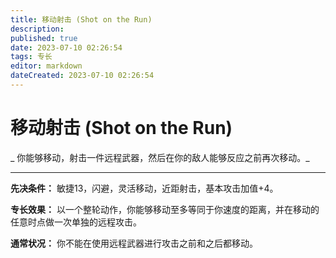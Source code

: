 ```yaml
---
title: 移动射击 (Shot on the Run)
description: 
published: true
date: 2023-07-10 02:26:54
tags: 专长
editor: markdown
dateCreated: 2023-07-10 02:26:54
---
```


# 移动射击 (Shot on the Run)

_ 你能够移动，射击一件远程武器，然后在你的敌人能够反应之前再次移动。_

* * *

**先决条件：** 敏捷13，闪避，灵活移动，近距射击，基本攻击加值+4。

**专长效果：** 以一个整轮动作，你能够移动至多等同于你速度的距离，并在移动的任意时点做一次单独的远程攻击。

**通常状况：** 你不能在使用远程武器进行攻击之前和之后都移动。

